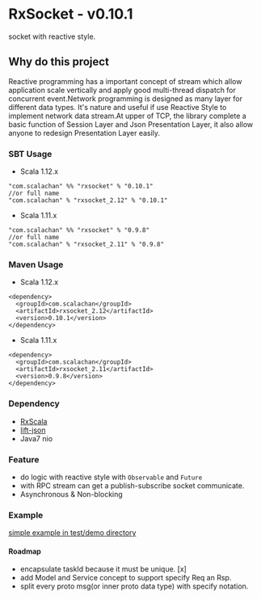 # RxSocket - v0.10.1
socket with reactive style.

## Why do this project
Reactive programming has a important concept of stream which allow application scale vertically and apply good multi-thread dispatch for concurrent event.Network programming is designed as many layer for different data types. It's nature and useful if use Reactive Style to implement network data stream.At upper of TCP, the library complete a basic function of Session Layer and Json Presentation Layer, it also allow anyone to redesign Presentation Layer easily.

### SBT Usage
- Scala 1.12.x
```
"com.scalachan" %% "rxsocket" % "0.10.1"
//or full name
"com.scalachan" % "rxsocket_2.12" % "0.10.1"
```
- Scala 1.11.x
```
"com.scalachan" %% "rxsocket" % "0.9.8"
//or full name
"com.scalachan" % "rxsocket_2.11" % "0.9.8"
```

### Maven Usage
- Scala 1.12.x
```
<dependency>
  <groupId>com.scalachan</groupId>
  <artifactId>rxsocket_2.12</artifactId>
  <version>0.10.1</version>
</dependency>
```
- Scala 1.11.x
```
<dependency>
  <groupId>com.scalachan</groupId>
  <artifactId>rxsocket_2.11</artifactId>
  <version>0.9.8</version>
</dependency>
```

### Dependency
* [RxScala](https://github.com/ReactiveX/RxScala)
* [lift-json](https://github.com/lift/lift/tree/master/framework/lift-base/lift-json)
* Java7 nio

### Feature
* do logic with reactive style with `Observable` and `Future`
* with RPC stream can get a publish-subscribe socket communicate.
* Asynchronous & Non-blocking

### Example
[simple example in test/demo directory](https://github.com/LoranceChen/RxSocket/tree/master/src/test/scala-2.11/demo)

#### Roadmap
* encapsulate taskId because it must be unique. [x]
* add Model and Service concept to support specify Req an Rsp.
* split every proto msg(or inner proto data type) with specify notation.
